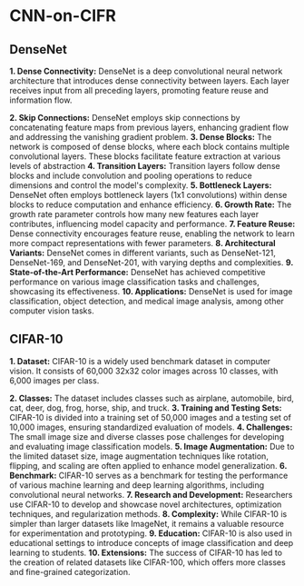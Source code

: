 # CNN-on-CIFR

## DenseNet

**1. Dense Connectivity:** DenseNet is a deep convolutional neural network architecture that introduces dense connectivity between layers. Each layer receives input from all preceding layers, promoting feature reuse and information flow.

**2. Skip Connections:** DenseNet employs skip connections by concatenating feature maps from previous layers, enhancing gradient flow and addressing the vanishing gradient problem.
**3. Dense Blocks:** The network is composed of dense blocks, where each block contains multiple convolutional layers. These blocks facilitate feature extraction at various levels of abstraction
**4. Transition Layers:** Transition layers follow dense blocks and include convolution and pooling operations to reduce dimensions and control the model's complexity.
**5. Bottleneck Layers:** DenseNet often employs bottleneck layers (1x1 convolutions) within dense blocks to reduce computation and enhance efficiency.
**6. Growth Rate:** The growth rate parameter controls how many new features each layer contributes, influencing model capacity and performance.
**7. Feature Reuse:** Dense connectivity encourages feature reuse, enabling the network to learn more compact representations with fewer parameters.
**8. Architectural Variants:** DenseNet comes in different variants, such as DenseNet-121, DenseNet-169, and DenseNet-201, with varying depths and complexities.
**9. State-of-the-Art Performance:** DenseNet has achieved competitive performance on various image classification tasks and challenges, showcasing its effectiveness.
**10. Applications:** DenseNet is used for image classification, object detection, and medical image analysis, among other computer vision tasks.

## CIFAR-10

**1. Dataset:** CIFAR-10 is a widely used benchmark dataset in computer vision. It consists of 60,000 32x32 color images across 10 classes, with 6,000 images per class.

**2. Classes:** The dataset includes classes such as airplane, automobile, bird, cat, deer, dog, frog, horse, ship, and truck.
**3. Training and Testing Sets:** CIFAR-10 is divided into a training set of 50,000 images and a testing set of 10,000 images, ensuring standardized evaluation of models.
**4. Challenges:** The small image size and diverse classes pose challenges for developing and evaluating image classification models.
**5. Image Augmentation:** Due to the limited dataset size, image augmentation techniques like rotation, flipping, and scaling are often applied to enhance model generalization.
**6. Benchmark:** CIFAR-10 serves as a benchmark for testing the performance of various machine learning and deep learning algorithms, including convolutional neural networks.
**7. Research and Development:** Researchers use CIFAR-10 to develop and showcase novel architectures, optimization techniques, and regularization methods.
**8. Complexity:** While CIFAR-10 is simpler than larger datasets like ImageNet, it remains a valuable resource for experimentation and prototyping.
**9. Education:** CIFAR-10 is also used in educational settings to introduce concepts of image classification and deep learning to students.
**10. Extensions:** The success of CIFAR-10 has led to the creation of related datasets like CIFAR-100, which offers more classes and fine-grained categorization.
